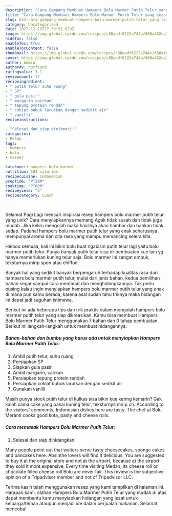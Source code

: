 ```yaml
---
description: "Cara Gampang Membuat Hampers Bolu Marmer Putih Telur yang Lezat Sekali, Lezat"
title: "Cara Gampang Membuat Hampers Bolu Marmer Putih Telur yang Lezat Sekali, Lezat"
slug: 633-cara-gampang-membuat-hampers-bolu-marmer-putih-telur-yang-lezat-sekali-lezat
category: Uncategorized
date: 2022-12-19T17:39:51.029Z
image: https://img-global.cpcdn.com/recipes/c88aadf6222a744e/680x482cq70/hampers-bolu-marmer-putih-telur-foto-resep-utama.jpg
hideToc: false
enableToc: true
enableTocContent: false
thumbnail: https://img-global.cpcdn.com/recipes/c88aadf6222a744e/680x482cq70/hampers-bolu-marmer-putih-telur-foto-resep-utama.jpg
cover: https://img-global.cpcdn.com/recipes/c88aadf6222a744e/680x482cq70/hampers-bolu-marmer-putih-telur-foto-resep-utama.jpg
author: Admin
authorAv: notfound
ratingvalue: 3.1
reviewcount: 17
recipeingredient:
- " putih telur suhu ruang"
- " SP"
- " gula pasir"
- " margarin cairkan"
- " tepung protein rendah"
- " coklat bubuk larutkan dengan sedikit air"
- " vanilli"
recipeinstructions:

- "Selesai dan siap dinikmati!"
categories:
- Resep
tags:
- hampers
- bolu
- marmer

katakunci: hampers bolu marmer 
nutrition: 184 calories
recipecuisine: Indonesian
preptime: "PT28M"
cooktime: "PT60M"
recipeyield: "3"
recipecategory: Lunch

---
```



Selamat Pagi Lagi mencari inspirasi resep hampers bolu marmer putih telur yang unik? Cara menyiapkannya memang Agak tidak susah dan tidak juga mudah. Jika keliru mengolah maka hasilnya akan hambar dan bahkan tidak sedap. Padahal hampers bolu marmer putih telur yang enak seharusnya mempunyai aroma dan cita rasa yang mampu memancing selera kita.


Helooo semuaa, kali ini bikin bolu buat ngabisin putih telur lagi yaitu bolu marmer putih telur. Punya banyak putih telur sisa dr pembuatan kue lain yg hanya memerlukan kuning telur saja. Bolu marmer ini sangat empuk, teksturnya mirip spon atau chiffon.

Banyak hal yang sedikit banyak berpengaruh terhadap kualitas rasa dari hampers bolu marmer putih telur, mulai dari jenis bahan, kedua pemilihan bahan segar sampai cara membuat dan menghidangkannya. Tak perlu pusing kalau ingin menyiapkan hampers bolu marmer putih telur yang enak di mana pun kamu berada, karena asal sudah tahu triknya maka hidangan ini dapat jadi suguhan istimewa.


Berikut ini ada beberapa tips dan trik praktis dalam mengolah hampers bolu marmer putih telur yang siap dikreasikan. Kamu bisa membuat Hampers Bolu Marmer Putih Telur menggunakan 7 bahan dan 0 tahap pembuatan. Berikut ini langkah-langkah untuk membuat hidangannya.

<!--inarticleads1-->

##### Bahan-bahan dan bumbu yang harus ada untuk menyiapkan Hampers Bolu Marmer Putih Telur:

1. Ambil  putih telur, suhu ruang
1. Persiapkan  SP
1. Siapkan  gula pasir
1. Ambil  margarin, cairkan
1. Persiapkan  tepung protein rendah
1. Persiapkan  coklat bubuk larutkan dengan sedikit air
1. Gunakan  vanilli


Masih punya stock putih telur di kulkas sisa bikin kue kering kemarin? Gak kalah sama cake yang pakai kuning telur, teksturnya mirip ch. According to the visitors&#39; comments, Indonesian dishes here are tasty. The chef at Bolu Meranti cooks good kota, pasty and cheese rolls. 

<!--inarticleads2-->

##### Cara memasak Hampers Bolu Marmer Putih Telur:


1. Selesai dan siap dihidangkan!

Many people point out that waiters serve tasty cheesecakes, sponge cakes and pancakes here. Absinthe lovers will find it delicious. You are suggested to buy it at the original store and not at the airport, because at the airport they sold it more expensive. Every time visiting Medan, its cheese roll or chocolate filled cheese roll Bolu are never fail. This review is the subjective opinion of a Tripadvisor member and not of Tripadvisor LLC. 

Terima kasih telah menggunakan resep yang kami tampilkan di halaman ini. Harapan kami, olahan Hampers Bolu Marmer Putih Telur yang mudah di atas dapat membantu kamu menyiapkan hidangan yang lezat untuk keluarga/teman ataupun menjadi ide dalam berjualan makanan. Selamat mencoba!
